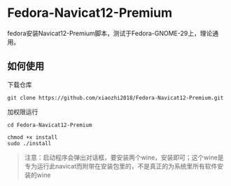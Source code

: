 # Fedora-Navicat12-Premium
fedora安装Navicat12-Premium脚本，测试于Fedora-GNOME-29上，理论通用。

## 如何使用

下载仓库

```
git clone https://github.com/xiaozhi2018/Fedora-Navicat12-Premium.git
```

加权限运行

```
cd Fedora-Navicat12-Premium

chmod +x install
sudo ./install
```
> 注意：启动程序会弹出对话框，要安装两个wine，安装即可；这个wine是专为运行此navicat而附带在安装包里的，不是真正的为系统里所有软件安装的wine
